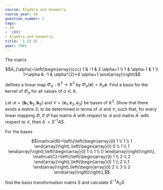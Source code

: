```yaml
---
course: Algebra and Geometry
course_year: IA
question_number: 2
tags:
- IA
- '2001'
- Algebra and Geometry
title: '1.II.5C '
year: 2001
---
```



The matrix

$$A_{\alpha}=\left(\begin{array}{ccc}
1 & -1 & 2 \alpha+1 \\
1 & \alpha-1 & 1 \\
1+\alpha & -1 & \alpha^{2}+4 \alpha+1
\end{array}\right)$$

defines a linear map $\Phi_{\alpha}: \mathbb{R}^{3} \rightarrow \mathbb{R}^{3}$ by $\Phi_{\alpha}(\mathbf{x})=A_{\alpha} \mathbf{x}$. Find a basis for the kernel of $\Phi_{\alpha}$ for all values of $\alpha \in \mathbb{R}$.

Let $\mathcal{B}=\left\{\mathbf{b}_{1}, \mathbf{b}_{2}, \mathbf{b}_{3}\right\}$ and $\mathcal{C}=\left\{\mathbf{c}_{1}, \mathbf{c}_{2}, \mathbf{c}_{3}\right\}$ be bases of $\mathbb{R}^{3}$. Show that there exists a matrix $S$, to be determined in terms of $\mathcal{B}$ and $\mathcal{C}$, such that, for every linear mapping $\Phi$, if $\Phi$ has matrix $A$ with respect to $\mathcal{B}$ and matrix $A^{\prime}$ with respect to $\mathcal{C}$, then $A^{\prime}=S^{-1} A S$.

For the bases

$$\mathcal{B}=\left\{\left(\begin{array}{l}
1 \\
1 \\
1
\end{array}\right),\left(\begin{array}{l}
0 \\
1 \\
1
\end{array}\right),\left(\begin{array}{l}
1 \\
1 \\
0
\end{array}\right)\right\}, \mathcal{C}=\left\{\left(\begin{array}{l}
1 \\
2 \\
2
\end{array}\right),\left(\begin{array}{l}
1 \\
2 \\
1
\end{array}\right),\left(\begin{array}{l}
2 \\
3 \\
2
\end{array}\right)\right\},$$

find the basis transformation matrix $S$ and calculate $S^{-1} A_{0} S$.